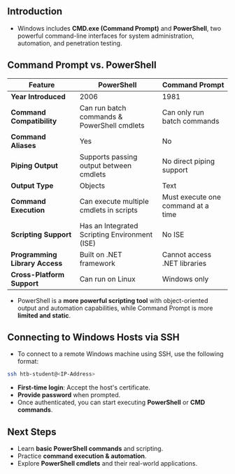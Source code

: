 ## Introduction
- Windows includes **CMD.exe (Command Prompt)** and **PowerShell**, two powerful command-line interfaces for system administration, automation, and penetration testing.



## **Command Prompt vs. PowerShell**

| Feature                        | PowerShell                                    | Command Prompt                     |
| ------------------------------ | --------------------------------------------- | ---------------------------------- |
| **Year Introduced**            | 2006                                          | 1981                               |
| **Command Compatibility**      | Can run batch commands & PowerShell cmdlets   | Can only run batch commands        |
| **Command Aliases**            | Yes                                           | No                                 |
| **Piping Output**              | Supports passing output between cmdlets       | No direct piping support           |
| **Output Type**                | Objects                                       | Text                               |
| **Command Execution**          | Can execute multiple cmdlets in scripts       | Must execute one command at a time |
| **Scripting Support**          | Has an Integrated Scripting Environment (ISE) | No ISE                             |
| **Programming Library Access** | Built on .NET framework                       | Cannot access .NET libraries       |
| **Cross-Platform Support**     | Can run on Linux                              | Windows only                       |

- PowerShell is a **more powerful scripting tool** with object-oriented output and automation capabilities, while Command Prompt is more **limited and static**.



## **Connecting to Windows Hosts via SSH**
- To connect to a remote Windows machine using SSH, use the following format:
```sh
ssh htb-student@<IP-Address>
```
- **First-time login**: Accept the host's certificate.  
- **Provide password** when prompted.  
- Once authenticated, you can start executing **PowerShell** or **CMD commands**.



## **Next Steps**  
- Learn **basic PowerShell commands** and scripting.  
- Practice **command execution & automation**.  
- Explore **PowerShell cmdlets** and their real-world applications.  